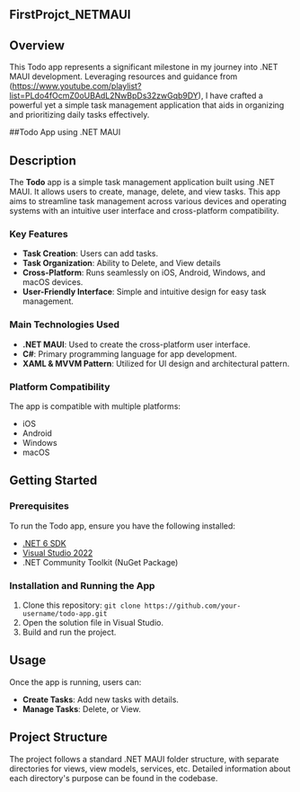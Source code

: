 ## FirstProjct_NETMAUI

## Overview

This Todo app represents a significant milestone in my journey into .NET MAUI development. Leveraging resources and guidance from (https://www.youtube.com/playlist?list=PLdo4fOcmZ0oUBAdL2NwBpDs32zwGqb9DY), I have crafted a powerful yet a simple task management application that aids in organizing and prioritizing daily tasks effectively.

##Todo App using .NET MAUI

## Description

The **Todo** app is a simple task management application built using .NET MAUI. It allows users to create, manage, delete, and view tasks. This app aims to streamline task management across various devices and operating systems with an intuitive user interface and cross-platform compatibility.

### Key Features

- **Task Creation**: Users can add tasks.
- **Task Organization**: Ability to Delete, and View details
- **Cross-Platform**: Runs seamlessly on iOS, Android, Windows, and macOS devices.
- **User-Friendly Interface**: Simple and intuitive design for easy task management.

### Main Technologies Used

- **.NET MAUI**: Used to create the cross-platform user interface.
- **C#**: Primary programming language for app development.
- **XAML & MVVM Pattern**: Utilized for UI design and architectural pattern.

### Platform Compatibility

The app is compatible with multiple platforms:

- iOS
- Android
- Windows
- macOS

## Getting Started

### Prerequisites

To run the Todo app, ensure you have the following installed:

- [.NET 6 SDK](https://dotnet.microsoft.com/download/dotnet/6.0)
- [Visual Studio 2022](https://visualstudio.microsoft.com/vs/)
- .NET Community Toolkit (NuGet Package)

### Installation and Running the App

1. Clone this repository: `git clone https://github.com/your-username/todo-app.git`
2. Open the solution file in Visual Studio.
3. Build and run the project.

## Usage

Once the app is running, users can:

- **Create Tasks**: Add new tasks with details.
- **Manage Tasks**: Delete, or View.

## Project Structure

The project follows a standard .NET MAUI folder structure, with separate directories for views, view models, services, etc. Detailed information about each directory's purpose can be found in the codebase.

